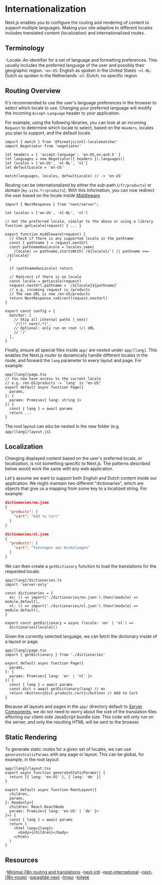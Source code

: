 # Internationalization

Next.js enables you to configure the routing and rendering of content to support
multiple languages. Making your site adaptive to different locales includes
translated content (localization) and internationalized routes.

## Terminology

-Locale: An identifier for a set of language and formatting preferences. This usually
includes the preferred language of the user and possibly their geographic region.
  -`en-US`: English as spoken in the United States
  -`nl-NL`: Dutch as spoken in the Netherlands
  -`nl`: Dutch, no specific region

## Routing Overview

It's recommended to use the user's language preferences in the browser to select
which locale to use. Changing your preferred language will modify the incoming `Accept-Language` header to your application.

For example, using the following libraries, you can look at an incoming `Request` to determine which locale to select, based on the `Headers`, locales you plan to support, and the default locale.

```tsx
import { match } from '@formatjs/intl-localematcher'
import Negotiator from 'negotiator'

let headers = { 'accept-language': 'en-US,en;q=0.5' }
let languages = new Negotiator({ headers }).languages()
let locales = ['en-US', 'nl-NL', 'nl']
let defaultLocale = 'en-US'

match(languages, locales, defaultLocale) // -> 'en-US'
```

Routing can be internationalized by either the sub-path (`/fr/products`) or domain (`my-site.fr/products`). With this information, you can now redirect the user based on the locale
inside [Middleware](https://nextjs.org/docs/app/api-reference/file-conventions/middleware).

```tsx
import { NextResponse } from "next/server";

let locales = ['en-US', 'nl-NL', 'nl']

// Get the preferred locale, similar to the above or using a library
function getLocale(request) { ... }

export function middleware(request) {
  // Check if there is any supported locale in the pathname
  const { pathname } = request.nextUrl
  const pathnameHasLocale = locales.some(
    (locale) => pathname.startsWith(`/${locale}/`) || pathname === `/${locale}`
  )

  if (pathnameHasLocale) return

  // Redirect if there is no locale
  const locale = getLocale(request)
  request.nextUrl.pathname = `/${locale}${pathname}`
  // e.g. incoming request is /products
  // The new URL is now /en-US/products
  return NextResponse.redirect(request.nextUrl)
}

export const config = {
  matcher: [
    // Skip all internal paths (_next)
    '/((?!_next).*)',
    // Optional: only run on root (/) URL
    // '/'
  ],
}
```

Finally, ensure all special files inside `app/` are nested under `app/[lang]`. This enables the Next.js router to dynamically handle different locales in the
route, and forward the `lang` parameter to every layout and page. For example:

```tsx
app/[lang]/page.tsx
// You now have access to the current locale
// e.g. /en-US/products -> `lang` is "en-US"
export default async function Page({
  params,
}: {
  params: Promise<{ lang: string }>
}) {
  const { lang } = await params
  return ...
}
```

The root layout can also be nested in the new folder (e.g. `app/[lang]/layout.js`).

## Localization

Changing displayed content based on the user's preferred locale, or
localization, is not something specific to Next.js. The patterns described below would work
the same with any web application.

Let's assume we want to support both English and Dutch content inside our
application. We might maintain two different "dictionaries", which are objects that
give us a mapping from some key to a localized string. For example:

```json
dictionaries/en.json
{
  "products": {
    "cart": "Add to Cart"
  }
}
```

```json
dictionaries/nl.json
{
  "products": {
    "cart": "Toevoegen aan Winkelwagen"
  }
}
```

We can then create a `getDictionary` function to load the translations for the requested locale:

```tsx
app/[lang]/dictionaries.ts
import 'server-only'

const dictionaries = {
  en: () => import('./dictionaries/en.json').then((module) => module.default),
  nl: () => import('./dictionaries/nl.json').then((module) => module.default),
}

export const getDictionary = async (locale: 'en' | 'nl') =>
  dictionaries[locale]()
```

Given the currently selected language, we can fetch the dictionary inside of a
layout or page.

```tsx
app/[lang]/page.tsx
import { getDictionary } from './dictionaries'

export default async function Page({
  params,
}: {
  params: Promise<{ lang: 'en' | 'nl' }>
}) {
  const { lang } = await params
  const dict = await getDictionary(lang) // en
  return <button>{dict.products.cart}</button> // Add to Cart
}
```

Because all layouts and pages in the `app/` directory default to [Server Components](https://nextjs.org/docs/app/getting-started/server-and-client-components), we do not need to worry about the size of the translation files affecting our
client-side JavaScript bundle size. This code will only run on the server, and only the resulting HTML will be sent to the browser.

## Static Rendering

To generate static routes for a given set of locales, we can use `generateStaticParams` with any page or layout. This can be global, for example, in the root layout:

```tsx
app/[lang]/layout.tsx
export async function generateStaticParams() {
  return [{ lang: 'en-US' }, { lang: 'de' }]
}

export default async function RootLayout({
  children,
  params,
}: Readonly<{
  children: React.ReactNode
  params: Promise<{ lang: 'en-US' | 'de' }>
}>) {
  const { lang } = await params
  return (
    <html lang={lang}>
      <body>{children}</body>
    </html>
  )
}
```

## Resources

-[Minimal i18n routing and translations](https://github.com/vercel/next.js/tree/canary/examples/i18n-routing)
-[next-intl](https://next-intl.dev/)
-[next-international](https://github.com/QuiiBz/next-international)
-[next-i18n-router](https://github.com/i18nexus/next-i18n-router)
-[paraglide-next](https://inlang.com/m/osslbuzt/paraglide-next-i18n)
-[lingui](https://lingui.dev/)
-[tolgee](https://tolgee.io/apps-integrations/next)
